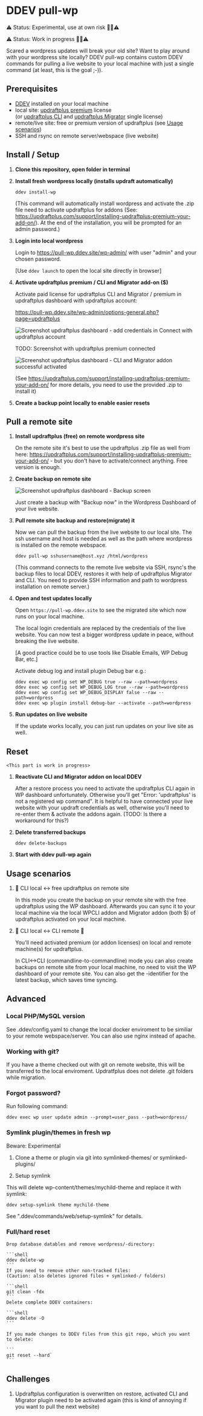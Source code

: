 # DDEV pull-wp

⚠️ Status: Experimental, use at own risk 👷‍♀️⚠️

⚠️ Status: Work in progress 👷‍♀️⚠️

Scared a wordpress updates will break your old site? Want to play around with your wordpress site locally? DDEV pull-wp contains custom DDEV commands for pulling a live website to your local machine with just a single command (at least, this is the goal ;-)). 

## Prerequisites

- [DDEV](https://www.ddev.com/ddev-local/) installed on your local machine
- local site: [updraftplus premium](https://updraftplus.com/shop/updraftplus-premium/) license <br> (or [updraftplus CLI](https://updraftplus.com/shop/wp-cli/) and [updraftplus Migrator](https://updraftplus.com/migrator/) single license)
- remote/live site: free or premium version of updraftplus (see [Usage scenarios](#usage-scenarios))
- SSH and rsync on remote server/webspace (live website)

## Install / Setup

1. **Clone this repository, open folder in terminal**

2. **Install fresh wordpress locally (installs updraft automatically)**

    ```shell
    ddev install-wp
    ```

    (This command will automatically install wordpress and activate the .zip file need to activate updraftplus for addons (See: https://updraftplus.com/support/installing-updraftplus-premium-your-add-on/). At the end of the installation, you will be prompted for an admin password.)

3. **Login into local wordpress**

    Login to https://pull-wp.ddev.site/wp-admin/ with user "admin" and your chosen password.
    
    [Use `ddev launch` to open the local site directly in browser]

4. **Activate updraftplus premium / CLI and Migrator add-on ($)** 

    Activate paid license for updraftplus CLI and Migrator / premium in updraftplus dashboard with updraftplus account:

    https://pull-wp.ddev.site/wp-admin/options-general.php?page=updraftplus

    ![Screenshot updraftplus dashboard - add credentials in Connect with updraftplus account](screenshot_updraftplus_connect.png)

    TODO: Screenshot with updraftplus premium connected

    ![Screenshot updraftplus dashboard - CLI and Migrator addon successful activated](screenshot_updraftplus_activated.png)    
    
    (See https://updraftplus.com/support/installing-updraftplus-premium-your-add-on/ for more details, you need to use the provided .zip to install it)
    
5. **Create a backup point locally to enable easier resets**

    

## Pull a remote site

1. **Install updraftplus (free) on remote wordpress site**

    On the remote site it's best to use the updraftplus .zip file as well from here: https://updraftplus.com/support/installing-updraftplus-premium-your-add-on/ - but you don't have to activate/connect anything. Free version is enough.

2. **Create backup on remote site**

    ![Screenshot updraftplus dashboard - Backup screen](screenshot_updraftplus_backup_now.png)
  
    Just create a backup with "Backup now" in the Wordpress Dashboard of your live website.

3. **Pull remote site backup and restore(migrate) it**

    Now we can pull the backup from the live website to our local site. The ssh username and host is needed as well as the path where wordpress is installed on the remote webspace.
  
    ```shell
    ddev pull-wp sshusername@host.xyz /html/wordpress
    ```
    
    (This command connects to the remote live website via SSH, rsync's the backup files to local DDEV, restores it with help of updraftplus Migrator and CLI. You need to provide SSH information and path to wordpress installation on remote server.)

4. **Open and test updates locally**

    Open `https://pull-wp.ddev.site` to see the migrated site which now runs on your local machine.
    
    The local login credentials are replaced by the credentials of the live website. You can now test a bigger wordpress update in peace, without breaking the live website.
     
    [A good practice could be to use tools like Disable Emails, WP Debug Bar, etc.]
    
    Activate debug log and install plugin Debug bar e.g.:
    
    ```shell
    ddev exec wp config set WP_DEBUG true --raw --path=wordpress
    ddev exec wp config set WP_DEBUG_LOG true --raw --path=wordpress
    ddev exec wp config set WP_DEBUG_DISPLAY false --raw --path=wordpress
    ddev exec wp plugin install debug-bar --activate --path=wordpress
    ```

5. **Run updates on live website**

    If the update works locally, you can just run updates on your live site as well. 

## Reset

    <This part is work in progress>
    
1. **Reactivate CLI and Migrator addon on local DDEV**
    
    After a restore process you need to activate the updraftplus CLI again in WP dashboard unfortunately. Otherwise you'll get "Error: 'updraftplus' is not a registered wp command". It is helpful to have connected your live website with your updraft credentials as well, otherwise you'll need to re-enter them & activate the addons again. (TODO: Is there a workaround for this?)

2. **Delete transferred backups**

    ```shell
    ddev delete-backups
    ```
    
3. **Start with ddev pull-wp again**

## Usage scenarios

1. 🤖 CLI local <-> free updraftplus on remote site

    In this mode you create the backup on your remote site with the free updraftplus using the WP dashboard. Afterwards you can sync it to your local machine via the local WPCLI addon and Migrator addon (both $) of updraftplus activated on your local machine.

2. 🤖 CLI local <-> CLI remote 🤖 
    
    You'll need activated premium (or addon licenses) on local and remote machine(s) for updraftplus. 
    
    In CLI<->CLI (commandline-to-commandline) mode you can also create backups on remote site from your local machine, no need to visit the WP dashboard of your remote site. You can also get the <nonce>-identifier for the latest backup, which saves time syncing. 
  
## Advanced

### Local PHP/MySQL version

See .ddev/config.yaml to change the local docker enviroment to be similiar to your remote webspace/server. You can also use nginx instead of apache.

### Working with git?

If you have a theme checked out with git on remote website, this will be transferred to the local enviroment. Updratfplus does not delete .git folders while migration.

### Forgot password?

Run following command:

```shell
ddev exec wp user update admin --prompt=user_pass --path=wordpress/
```

### Symlink plugin/themes in fresh wp

Beware: Experimental

1. Clone a theme or plugin via git into symlinked-themes/ or symlinked-plugins/

2. Setup symlink

This will delete wp-content/themes/mychild-theme and replace it with symlink:

```shell
ddev setup-symlink theme mychild-theme
```

See ".ddev/commands/web/setup-symlink" for details.

### Full/hard reset
  
    Drop database datables and remove wordpress/-directory:
    
    ```shell
    ddev delete-wp
    ```
    If you need to remove other non-tracked files:
    (Caution: also deletes ignored files + symlinked-/ folders)
    
    ```shell
    git clean -fdx
    ```
    Delete complete DDEV containers:
    
    ```shell
    ddev delete -O
    ```
    
    If you made changes to DDEV files from this git repo, which you want to delete: 
    
    ```
    git reset --hard`
    ```


## Challenges

1. Updraftplus configuration is overwritten on restore, activated CLI and Migrator plugin need to be activated again (this is kind of annoying if you want to pull the next website)